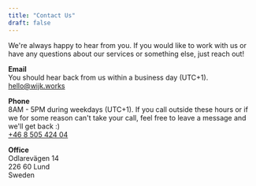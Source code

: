 ```yaml
---
title: "Contact Us"
draft: false
---
```


We're always happy to hear from you. If you would like to work with us or have any questions about our services or something else, just reach out!

**Email**\
You should hear back from us within a business day (UTC+1).\
hello@wijk.works

**Phone**\
8AM - 5PM during weekdays (UTC+1). If you call outside these hours or if we for some reason can't take your call, feel free to leave a message and we'll get back :)\
[+46 8 505 424 04](tel:+46850542404)

**Office**\
Odlarevägen 14\
226 60 Lund\
Sweden
